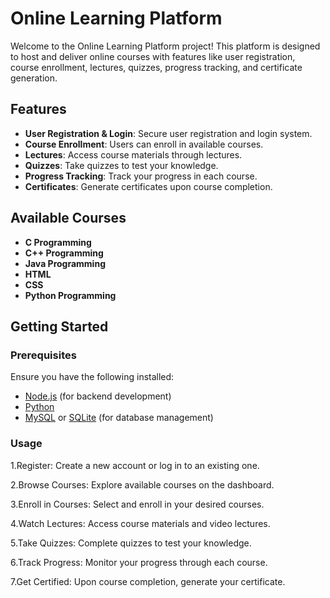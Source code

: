 # Online Learning Platform

Welcome to the Online Learning Platform project! This platform is designed to host and deliver online courses with features like user registration, course enrollment, lectures, quizzes, progress tracking, and certificate generation. 

## Features

- **User Registration & Login**: Secure user registration and login system.
- **Course Enrollment**: Users can enroll in available courses.
- **Lectures**: Access course materials through lectures.
- **Quizzes**: Take quizzes to test your knowledge.
- **Progress Tracking**: Track your progress in each course.
- **Certificates**: Generate certificates upon course completion.

## Available Courses

- **C Programming**
- **C++ Programming**
- **Java Programming**
- **HTML**
- **CSS**
- **Python Programming**

## Getting Started

### Prerequisites

Ensure you have the following installed:
- [Node.js](https://nodejs.org/) (for backend development)
- [Python](https://www.python.org/)
- [MySQL](https://www.mysql.com/) or [SQLite](https://www.sqlite.org/) (for database management)

### Usage

1.Register: Create a new account or log in to an existing one.

2.Browse Courses: Explore available courses on the dashboard.

3.Enroll in Courses: Select and enroll in your desired courses.

4.Watch Lectures: Access course materials and video lectures.

5.Take Quizzes: Complete quizzes to test your knowledge.

6.Track Progress: Monitor your progress through each course.

7.Get Certified: Upon course completion, generate your certificate.
